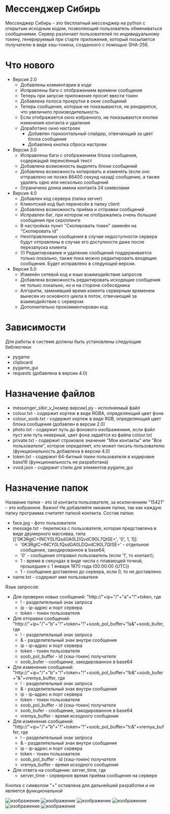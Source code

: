 # Мессенджер Сибирь
Мессенджер Сибирь - это бесплатный мессенджер на python с открытым исходным кодом, позволяющий пользователь обмениваться сообщениями. Сервер различает пользователей по индивидуальному токену, генерируемый при старте приложения, который посылается получателю в виде хэш-токена, созданного с помощью SHA-256.

# Что нового
* Версия 2.0
  * Добавлены комментарии в коде
  * Исправлены баги с отображением времени сообщения
  * Теперь при запуске приложение просит ввести токен
  * Добавлена полоса прокрутки в окне сообщений
  * Теперь сообщения, которые не показываются, не рендерятся, что увеличило производительность
  * Если отображается окно избранного, не показываются кнопки изменения контакта и удаления
  * Доработано окно настроек
    * Добавлен горизонтальный слайдер, отвечающий за цвет блока сообщения
    * Добавлена кнопка сброса настроек
* Версия 3.0
  * Исправлены баги с отображением блока сообщения, содержащий перенсённый текст
  * Добавлена возможность выделять блоки сообщений
  * Добавлена возможность копировать и изменять (если оно отправлено не позже 86400 секунд назад) сообщение, а также удалять одно или несколько сообщений
  * Ограничено длина имени контакта 24 символами
* Версия 4.0
  * Добавлен код сервера (папка server)
  * Клиентский код был перенесён в папку client
  * Добавлена возможность приёма и отправки сообщений
  * Исправлен баг, при котором не отображались очень большие сообщения при скроллинге
  * В настройках пункт "Скопировать токен" заменён на "Скопировать id"
  * Неотправленные сообщения в случае недоступности сервера будут отправлены в случае его доступности даже после перезапуска клиента
  * (!) Редактирование и удаление сообщений поддерживается только локально, также пока можно редактировать входящие сообщения. Будет исправлено в следующей версии.
* Версия 5.0
  * Изменён сетевой код и язык взаимодействия запросов
  * Добавлена возможность редактировать исходящие сообщения не только локально, но и на стороне собеседника
  * Алгоритм, заменявший время клиента серверным временем вынесен из основного цикла в поток, отвечающий за взаимодействие с сервером
  * Дополнительно прокомментирован код
# Зависимости
Для работы в системе должны быть установлены следующие библиотеки:
* pygame
* clipboard
* pygame_gui
* requests (добавлена в версии 4.0)
# Назначение файлов
* messenger_sibir_v_[номер версии].py - исполняемый файл
* colour.txt - содержит кортеж в виде RGBA, определяющий цвет фона
* colour_soob.txt - содержит кортеж в виде RGB, определяющий цвет блока сообщения (добавлен в версии 2.0)
* photo.txt - содержит путь до фонового изображениия, если файл пуст или путь неверный, цвет фона задаётся из файла colour.txt
* private.txt - содержит строковое значение "Мои контакты" или "Все пользователи", которое определяет, кто может писать пользователю (функциональность добавлена в версии 4.0)
* token.txt - содержит 64-битный токен пользователя в кодировке base16 (функциональность не разработана)
* vvod.json - содержит стили для элементов pygame_gui
# Назначение папок
Название папки - это id контакта пользователя, за исключением "15421" - это избранное.
Важно! Не добавляйте никакие папки, так как каждую папку программа считатет папкой контакта.
Состав папки:
* face.jpg - фото пользователя
* message.txt - переписка с пользователя, которая представлена в виде двумерного массивва, типа [['0K3RgtC+INCY0LfQsdGA0LDQvdC90L7QtSE=', '0', 1, 1]]:
  * '0K3RgtC+INCY0LfQsdGA0LDQvdC90L7QtSE=' - отдельное сообщение, закодированное в base64;
  * '0' - сообщение отправил пользователь (если '1', то контакт);
  * 1 - время в секундах в виде числа с плавающей точкой, прошедшее с 1 января 1970 года (00:00:00 (UTC))
  * 1 - сообщение доставлено до сервера, если 0, то не доставлено.
* name.txt - содержит имя пользователя

Язык запросов:
* Для проверки новых сообщений: "http://"+ip+"/"+"a"+"!"+token, где
  * ! - разделительный знак запроса
  * ip - ip-адрес и порт сервера
  * token - токен пользователя
* Для отправки сообщений: "http://"+ip+"/"+"b"+"!"+token+"!"+soob_pol_buffer+"!a&"+soob_bufer, где
  * ! - разделительный знак запроса
  * & - разделительный знак внутри сообщения
  * ip - ip-адрес и порт сервера
  * token - токен пользователя
  * soob_pol_buffer - id (хэш-токен) получателя
  * soob_bufer - сообщение, закодированное в base64
* Для изменения сообщений: "http://"+ip+"/"+"b"+"!"+token+"!"+soob_pol_buffer+"!b&"+soob_bufer+"&"+vremya_buffer, где
  * ! - разделительный знак запроса
  * & - разделительный знак внутри сообщения
  * ip - ip-адрес и порт сервера
  * token - токен пользователя
  * soob_pol_buffer - id (хэш-токен) получателя
  * soob_bufer - сообщение, закодированное в base64
  * vremya_buffer - время исходного сообщения
* Для изменения сообщений: "http://"+ip+"/"+"b"+"!"+token+"!"+soob_pol_buffer+"!c&"+vremya_buffer, где
  * ! - разделительный знак запроса
  * & - разделительный знак внутри сообщения
  * ip - ip-адрес и порт сервера
  * token - токен пользователя
  * soob_pol_buffer - id (хэш-токен) получателя
  * vremya_buffer - время исходного сообщения
* Для ответа на сообщение: server_time, где
  * server_time - серверное время приёма сообщения на сервере

Кнопка с символом "+" оставлена для дальнейшей разработки и не является функциональной

![изображение](https://user-images.githubusercontent.com/104255472/189518821-cb8c0725-4e26-4073-9ca0-7bef6e1084e0.png)
![изображение](https://user-images.githubusercontent.com/104255472/189518810-350f0712-f691-4277-ba9e-eebe5f47fa46.png)
![изображение](https://user-images.githubusercontent.com/104255472/189518842-a95d6d6c-3260-477e-a76c-6b6ec84eaf7b.png)
![изображение](https://user-images.githubusercontent.com/104255472/189518874-9a266095-f9f0-416d-ad36-3263845673c4.png)
![изображение](https://user-images.githubusercontent.com/104255472/189518903-8f0831eb-fbd9-481e-ba47-ff5fd5f2ce06.png)
![изображение](https://user-images.githubusercontent.com/104255472/189518944-fe620bf6-1ed8-4dca-870e-a9bfa1a18333.png)

